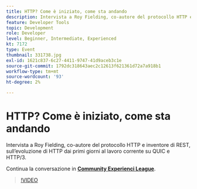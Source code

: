 ```yaml
---
title: HTTP? Come è iniziato, come sta andando
description: Intervista a Roy Fielding, co-autore del protocollo HTTP e inventore di REST, sull’evoluzione di HTTP dai primi giorni al lavoro corrente su QUIC e HTTP/3. Questa sessione è stata distribuita come parte dell’evento Contenuto Adobe Developers Live.
feature: Developer Tools
topic: Development
role: Developer
level: Beginner, Intermediate, Experienced
kt: 7172
type: Event
thumbnail: 331738.jpg
exl-id: 1621c837-6c27-4411-9747-41d9aceb3c1e
source-git-commit: 1792dc318643aec2c12613f621361d72a7a918b1
workflow-type: tm+mt
source-wordcount: '93'
ht-degree: 2%

---
```


# HTTP? Come è iniziato, come sta andando

Intervista a Roy Fielding, co-autore del protocollo HTTP e inventore di REST, sull’evoluzione di HTTP dai primi giorni al lavoro corrente su QUIC e HTTP/3.

Continua la conversazione in **[Community Experienci League](https://adobe.ly/36Yd3v6)**.

>[!VIDEO](https://video.tv.adobe.com/v/331738/?quality=12&learn=on&hidetitle=true)
